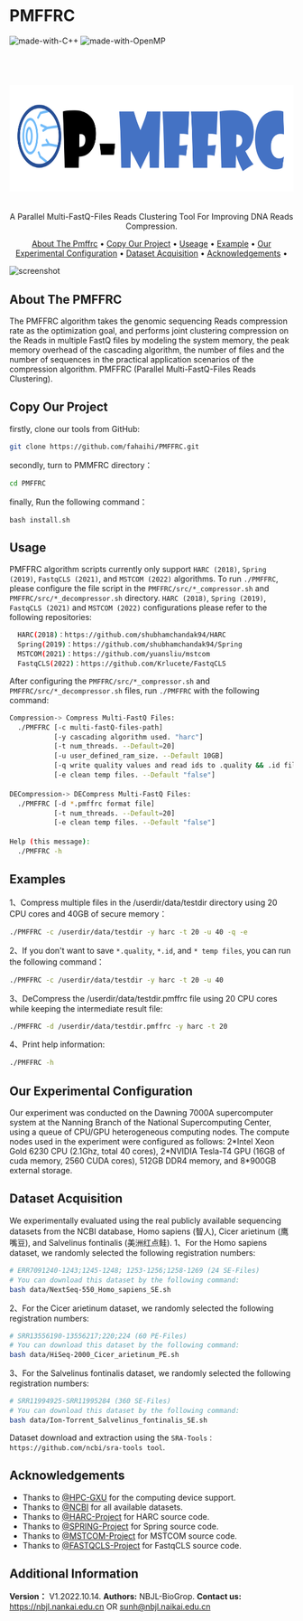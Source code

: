 # PMFFRC 
![made-with-C++](https://img.shields.io/badge/Made%20with-C++11-brightgreen)
![made-with-OpenMP](https://img.shields.io/badge/Made%20with-OpenMP-blue)

<!-- LOGO -->
<br />
<h1>
<p align="center">
  <img src="https://github.com/fahaihi/PMFFRC/blob/master/Log.png" alt="Logo" width="722" height="189">
</h1>
  <p align="center">
    A Parallel Multi-FastQ-Files Reads Clustering Tool For Improving DNA Reads Compression.
    </p>
</p>
<p align="center">
  <a href="#about-the-pmffrc">About The Pmffrc</a> •
  <a href="#copy-our-project">Copy Our Project</a> •
  <a href="#useage">Useage</a> •
  <a href="#example">Example</a> •
  <a href="#our-experimental-configuration">Our Experimental Configuration</a> •
    <a href="#dataset-acquisition">Dataset Acquisition</a> •
  <a href="#aknowledgements">Acknowledgements</a> •
</p>  

<p align="center">
  
![screenshot](img/clip.gif)
</p>                                                                                                                             
                                                                                                                                                      
## About The PMFFRC 
The PMFFRC algorithm takes the genomic sequencing Reads compression rate as the optimization goal, and performs joint clustering compression on the Reads in multiple FastQ files by modeling the system memory, the peak memory overhead of the cascading algorithm, the number of files and the number of sequences in the practical application scenarios of the compression algorithm. 
PMFFRC (Parallel Multi-FastQ-Files Reads Clustering).

## Copy Our Project

firstly, clone our tools from GitHub:
```sh
git clone https://github.com/fahaihi/PMFFRC.git
```
secondly, turn to PMMFRC directory：
```sh
cd PMFFRC
```
finally, Run the following command：
```
bash install.sh
```
## Usage
PMFFRC algorithm scripts currently only support `HARC (2018)`, `Spring (2019)`, `FastqCLS (2021)`, and `MSTCOM (2022)` algorithms. To run `./PMFFRC`, please configure the file script in the `PMFFRC/src/*_compressor.sh` and `PMFFRC/src/*_decompressor.sh` directory. 
`HARC (2018)`, `Spring (2019)`, `FastqCLS (2021)` and `MSTCOM (2022)` configurations please refer to the following repositories:
```sh
  HARC(2018)：https://github.com/shubhamchandak94/HARC
  Spring(2019)：https://github.com/shubhamchandak94/Spring
  MSTCOM(2021)：https://github.com/yuansliu/mstcom
  FastqCLS(2022)：https://github.com/Krlucete/FastqCLS 
```
After configuring the `PMFFRC/src/*_compressor.sh` and `PMFFRC/src/*_decompressor.sh` files, run `./PMFFRC` with the following command:
```sh
Compression-> Compress Multi-FastQ Files:
  ./PMFFRC [-c multi-fastQ-files-path]
           [-y cascading algorithm used. "harc"]
           [-t num_threads. --Default=20]
           [-u user_defined_ram_size. --Default 10GB]
           [-q write quality values and read ids to .quality && .id files]
           [-e clean temp files. --Default "false"]
           
DECompression-> DECompress Multi-FastQ Files:
  ./PMFFRC [-d *.pmffrc format file]
           [-t num_threads. --Default=20]
           [-e clean temp files. --Default "false"]
           
Help (this message):
  ./PMFFRC -h
```

## Examples
1、Compress multiple files in the /userdir/data/testdir directory using 20 CPU cores and 40GB of secure memory：
```sh
./PMFFRC -c /userdir/data/testdir -y harc -t 20 -u 40 -q -e
```
2、If you don't want to save `*.quality`, `*.id`, and `* temp files`, you can run the following command：
```sh
./PMFFRC -c /userdir/data/testdir -y harc -t 20 -u 40
```
3、DeCompress the /userdir/data/testdir.pmffrc file using 20 CPU cores while keeping the intermediate result file:
```sh
./PMFFRC -d /userdir/data/testdir.pmffrc -y harc -t 20
```
4、Print help information:
```sh
./PMFFRC -h
```

## Our Experimental Configuration
Our experiment was conducted on the Dawning 7000A supercomputer system at the Nanning Branch of the National Supercomputing Center, using a queue of CPU/GPU heterogeneous computing nodes. The compute nodes used in the experiment were configured as follows: 
  2\*Intel Xeon Gold 6230 CPU (2.1Ghz, total 40 cores), 
  2\*NVIDIA Tesla-T4 GPU (16GB of cuda memory, 2560 CUDA cores), 
  512GB DDR4 memory, and 
  8\*900GB external storage.

## Dataset Acquisition
We experimentally evaluated using the real publicly available sequencing datasets from the NCBI database, Homo sapiens (智人), Cicer arietinum (鹰嘴豆), and Salvelinus fontinalis (美洲红点鲑).
1、For the Homo sapiens dataset, we randomly selected the following registration numbers:
```sh
# ERR7091240-1243;1245-1248; 1253-1256;1258-1269 (24 SE-Files)
# You can download this dataset by the following command:
bash data/NextSeq-550_Homo_sapiens_SE.sh
```
2、For the Cicer arietinum dataset, we randomly selected the following registration numbers:
```sh
# SRR13556190-13556217;220;224 (60 PE-Files)
# You can download this dataset by the following command:
bash data/HiSeq-2000_Cicer_arietinum_PE.sh
```
3、For the Salvelinus fontinalis dataset, we randomly selected the following registration numbers:
```sh
# SRR11994925-SRR11995284 (360 SE-Files)
# You can download this dataset by the following command:
bash data/Ion-Torrent_Salvelinus_fontinalis_SE.sh
```
Dataset download and extraction using the `SRA-Tools：https://github.com/ncbi/sra-tools tool`.

## Acknowledgements
- Thanks to [@HPC-GXU](https://hpc.gxu.edu.cn) for the computing device support.   
- Thanks to [@NCBI](https://www.freelancer.com/u/Ostokhoon) for all available datasets.
- Thanks to [@HARC-Project](https://github.com/shubhamchandak94/HARC) for HARC source code.
- Thanks to [@SPRING-Project](https://github.com/shubhamchandak94/Spring) for Spring source code.
- Thanks to [@MSTCOM-Project](https://github.com/yuansliu/mstcom) for MSTCOM source code.
- Thanks to [@FASTQCLS-Project](https://github.com/Krlucete/FastqCLS) for FastqCLS source code.

## Additional Information
**Version：**    V1.2022.10.14.
**Authors:**     NBJL-BioGrop.
**Contact us:**  https://nbjl.nankai.edu.cn OR sunh@nbjl.naikai.edu.cn
